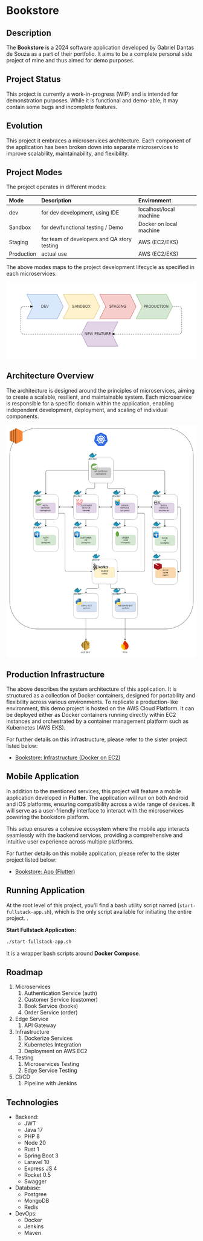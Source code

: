# Bookstore

## Description
The __Bookstore__ is a 2024 software application developed by Gabriel Dantas de Souza as a part of their portfolio. It aims to be a complete personal side project of mine and thus aimed for demo purposes.

## Project Status
This project is currently a work-in-progress (WIP) and is intended for demonstration purposes. While it is functional and demo-able, it may contain some bugs and incomplete features.

## Evolution
This project it embraces a microservices architecture. Each component of the application has been broken down into separate microservices to improve scalability, maintainability, and flexibility.

## Project Modes
The project operates in different modes:

| Mode         | Description                                 | Environment                     |
|:-------------|:--------------------------------------------|:--------------------------------|
| dev          | for dev development, using IDE              | localhost/local machine         |
| Sandbox      | for dev/functional testing / Demo           | Docker on local machine         |
| Staging      | for team of developers and QA story testing | AWS (EC2/EKS)                   |
| Production   | actual use                                  | AWS (EC2/EKS)                   |

The above modes maps to the project development lifecycle as specified in each microservices.

![lifecycle](etc/lifecycles.png)

## Architecture Overview

The architecture is designed around the principles of microservices, aiming to create a scalable, resilient, and maintainable system. Each microservice is responsible for a specific domain within the application, enabling independent development, deployment, and scaling of individual components.

![architecture](etc/architecture-v3.png)

## Production Infrastructure

The above describes the system architecture of this application. It is structured as a collection of Docker containers, designed for portability and flexibility across various environments. To replicate a production-like environment, this demo project is hosted on the AWS Cloud Platform. It can be deployed either as Docker containers running directly within EC2 instances and orchestrated by a container management platform such as Kubernetes (AWS EKS).

For further details on this infrastructure, please refer to the sister project listed below:

- [Bookstore: Infrastructure (Docker on EC2)](https://github.com/dantas2009/bookstore-infrastructure)

## Mobile Application
In addition to the mentioned services, this project will feature a mobile application developed in __Flutter__. The application will run on both Android and iOS platforms, ensuring compatibility across a wide range of devices. It will serve as a user-friendly interface to interact with the microservices powering the bookstore platform.

This setup ensures a cohesive ecosystem where the mobile app interacts seamlessly with the backend services, providing a comprehensive and intuitive user experience across multiple platforms.

For further details on this mobile application, please refer to the sister project listed below:

- [Bookstore: App (Flutter)](https://github.com/dantas2009/bookstore-app)

## Running Application

At the root level of this project, you'll find a bash utility script named (`start-fullstack-app.sh`), which is the only script available for initiating the entire project. .

__Start Fullstack Application:__
```bash
./start-fullstack-app.sh
```

It is a wrapper bash scripts around __Docker Compose__.

## Roadmap

1. Microservices
    1. Authentication Service (auth)
    2. Customer Service (customer)
    3. Book Service (books)
    4. Order Service (order)
2. Edge Service
    1. API Gateway
3. Infrastructure
    1. Dockerize Services
    2. Kubernetes Integration
    3. Deployment on AWS EC2
4. Testing
    1. Microservices Testing
    2. Edge Service Testing
5. CI/CD 
    1. Pipeline with Jenkins

## Technologies

- Backend:
  - JWT
  - Java 17
  - PHP 8
  - Node 20
  - Rust 1
  - Spring Boot 3
  - Laravel 10
  - Express JS 4
  - Rocket 0.5
  - Swagger
- Database:
  - Postgree
  - MongoDB
  - Redis
- DevOps:
  - Docker
  - Jenkins
  - Maven
